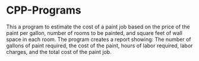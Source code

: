 # CPP-Programs
This a program to estimate the cost of a paint job based on the price of the paint per gallon, number of rooms to be painted, and square feet of wall space in each room. 
The program creates a report showing: The number of gallons of paint required, the cost of the paint,
hours of labor required, labor charges, and the total cost of the paint job. 
